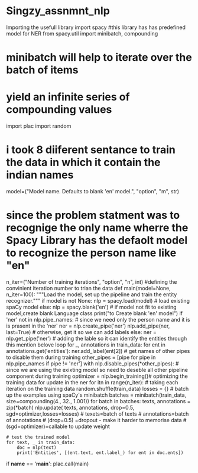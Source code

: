 # Singzy_assnmnt_nlp
Importing the usefull library 
import spacy #this library has has predefined model for NER
from spacy.util import minibatch, compounding
# minibatch will help to iterate over the batch of items
# yield an infinite series of compounding values
import plac
import random
# i took 8 diiferent sentance to train the data in which it contain the indian names
model=("Model name. Defaults to blank 'en' model.", "option", "m", str)
# since the problem statment was to recognige the only name wherre the Spacy Library has the defaolt model to recognize the person name like "en"
n_iter=("Number of training iterations", "option", "n", int)
#defining the convinient iteration number to trian the data
def main(model=None, n_iter=100):
    """Load the model, set up the pipeline and train the entity recognizer."""
    if model is not None:
        nlp = spacy.load(model)  # load existing spaCy model
    else:
        nlp = spacy.blank('en')  # if model not fit to existing model,create blank Language class
        print("to Create blank 'en' model")
    if 'ner' not in nlp.pipe_names: # since we need only the person name and it is is prasent in the 'ner'
        ner = nlp.create_pipe('ner')
        nlp.add_pipe(ner, last=True)
    # otherwise, get it so we can add labels
    else:
        ner = nlp.get_pipe('ner')
    # adding the lable so it can identify the entities through this mention belove loop
    for _, annotations in train_data:
        for ent in annotations.get('entities'):
            ner.add_label(ent[2])
                # get names of other pipes to disable them during training
    other_pipes = [pipe for pipe in nlp.pipe_names if pipe != 'ner']
    with nlp.disable_pipes(*other_pipes):  # since we are using the exixting model so need to deseble all other pipeline component during training
        optimizer = nlp.begin_training()# optimizing the training data for update in the ner
        for itn in range(n_iter): # taking each iteration on the training data
            random.shuffle(train_data)
            losses = {}
            # batch up the examples using spaCy's minibatch
            batches = minibatch(train_data, size=compounding(4., 32., 1.001))
            for batch in batches:
                texts, annotations = zip(*batch)
                nlp.update( texts, annotations, drop=0.5, sgd=optimizer,losses=losses)
                      # texets=batch of texts
                      #  annotations=batch of annotations
                      # (drop=0.5) =dropout - make it harder to memorise data
                      # (sgd=optimizer)=callable to update weight

    # test the trained model
    for text, _ in train_data:
        doc = nlp(text)
        print('Entities', [(ent.text, ent.label_) for ent in doc.ents])
        
if __name__ == '__main__':
    plac.call(main)
